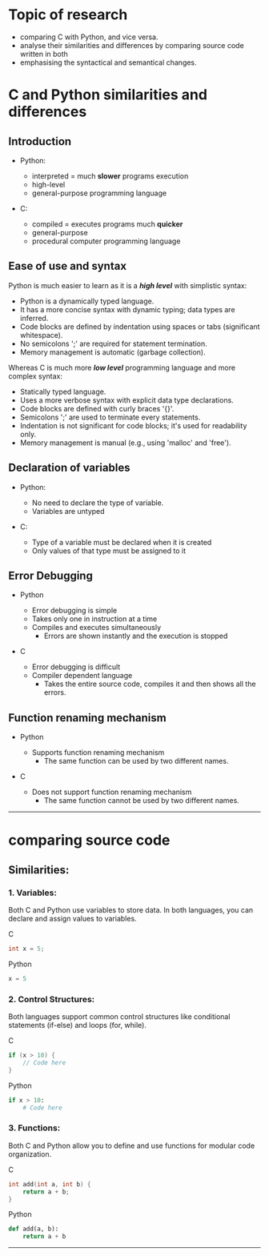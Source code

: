 # Topic of research

- comparing C with Python, and vice versa.
- analyse their similarities and differences by comparing source code written in both
- emphasising the syntactical and semantical changes.

# C and Python similarities and differences

## Introduction

- Python:
    - interpreted = much **slower** programs execution
    - high-level
    - general-purpose programming language

- C:
    - compiled = executes programs much **quicker**
    - general-purpose
    - procedural computer programming language

## Ease of use and syntax

Python is much easier to learn as it is a ***high level*** with simplistic syntax:
- Python is a dynamically typed language.
- It has a more concise syntax with dynamic typing; data types are inferred.
- Code blocks are defined by indentation using spaces or tabs (significant whitespace).
- No semicolons ';' are required for statement termination.
- Memory management is automatic (garbage collection).

Whereas C is much more ***low level*** programming language and more complex syntax:
- Statically typed language.
- Uses a more verbose syntax with explicit data type declarations.
- Code blocks are defined with curly braces '{}'.
- Semicolons ';' are used to terminate every statements.
- Indentation is not significant for code blocks; it's used for readability only.
- Memory management is manual (e.g., using 'malloc' and 'free').

## Declaration of variables

- Python:
    - No need to declare the type of variable.
    - Variables are untyped

- C:
    - Type of a variable must be declared when it is created
    - Only values of that type must be assigned to it

## Error Debugging

- Python
    - Error debugging is simple
    - Takes only one in instruction at a time
    - Compiles and executes simultaneously
        - Errors are shown instantly and the execution is stopped

- C
    - Error debugging is difficult
    - Compiler dependent language
        - Takes the entire source code, compiles it and then shows all the errors.

## Function renaming mechanism

- Python
    - Supports function renaming mechanism
        - The same function can be used by two different names.

- C
    - Does not support function renaming mechanism
        - The same function cannot be used by two different names.

---

# comparing source code

## Similarities:

### 1. Variables:

Both C and Python use variables to store data. In both languages, you can declare and assign values to variables.

C
```c
int x = 5;
```
Python
```py
x = 5
```

### 2. Control Structures:

Both languages support common control structures like conditional statements (if-else) and loops (for, while).

C
```c
if (x > 10) {
    // Code here
}
```

Python
```py
if x > 10:
    # Code here
```

### 3. Functions:

Both C and Python allow you to define and use functions for modular code organization.

C
```c
int add(int a, int b) {
    return a + b;
}
```

Python
```py
def add(a, b):
    return a + b
```

---